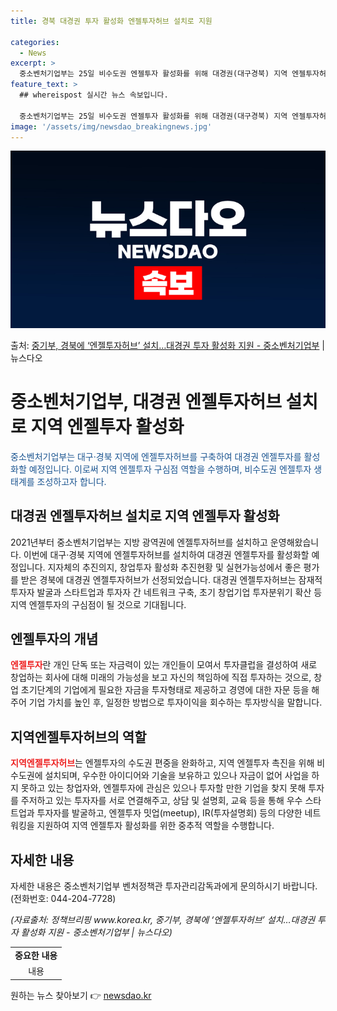 ```yaml
---
title: 경북 대경권 투자 활성화 엔젤투자허브 설치로 지원

categories:
  - News
excerpt: >
  중소벤처기업부는 25일 비수도권 엔젤투자 활성화를 위해 대경권(대구경북) 지역 엔젤투자허브를 경북에 구축한다…
feature_text: >
  ## whereispost 실시간 뉴스 속보입니다.

  중소벤처기업부는 25일 비수도권 엔젤투자 활성화를 위해 대경권(대구경북) 지역 엔젤투자허브를 경북에 구축한다…
image: '/assets/img/newsdao_breakingnews.jpg'
---
```


![뉴스다오 속보](/assets/img/newsdao_breakingnews.jpg)

<p>출처: <a href="https://newsdao.kr/3669" rel="dofollow">중기부, 경북에 ‘엔젤투자허브’ 설치…대경권 투자 활성화 지원 - 중소벤처기업부</a> | 뉴스다오</p>

<h1>중소벤처기업부, 대경권 엔젤투자허브 설치로 지역 엔젤투자 활성화</h1>
<p style="color: #1a5490;">중소벤처기업부는 대구·경북 지역에 엔젤투자허브를 구축하여 대경권 엔젤투자를 활성화할 예정입니다. 이로써 지역 엔젤투자 구심점 역할을 수행하며, 비수도권 엔젤투자 생태계를 조성하고자 합니다.</p>

<h2 data-ke-size="size26">대경권 엔젤투자허브 설치로 지역 엔젤투자 활성화</h2>
<p>2021년부터 중소벤처기업부는 지방 광역권에 엔젤투자허브를 설치하고 운영해왔습니다. 이번에 대구·경북 지역에 엔젤투자허브를 설치하여 대경권 엔젤투자를 활성화할 예정입니다. 지자체의 추진의지, 창업투자 활성화 추진현황 및 실현가능성에서 좋은 평가를 받은 경북에 대경권 엔젤투자허브가 선정되었습니다. 대경권 엔젤투자허브는 잠재적 투자자 발굴과 스타트업과 투자자 간 네트워크 구축, 초기 창업기업 투자분위기 확산 등 지역 엔젤투자의 구심점이 될 것으로 기대됩니다.</p>

<h2 data-ke-size="size26">엔젤투자의 개념</h2>
<p><b><span style="color: #ee2323;">엔젤투자</span></b>란 개인 단독 또는 자금력이 있는 개인들이 모여서 투자클럽을 결성하여 새로 창업하는 회사에 대해 미래의 가능성을 보고 자신의 책임하에 직접 투자하는 것으로, 창업 초기단계의 기업에게 필요한 자금을 투자형태로 제공하고 경영에 대한 자문 등을 해주어 기업 가치를 높인 후, 일정한 방법으로 투자이익을 회수하는 투자방식을 말합니다.</p>

<h2 data-ke-size="size26">지역엔젤투자허브의 역할</h2>
<p><b><span style="color: #ee2323;">지역엔젤투자허브</span></b>는 엔젤투자의 수도권 편중을 완화하고, 지역 엔젤투자 촉진을 위해 비수도권에 설치되며, 우수한 아이디어와 기술을 보유하고 있으나 자금이 없어 사업을 하지 못하고 있는 창업자와, 엔젤투자에 관심은 있으나 투자할 만한 기업을 찾지 못해 투자를 주저하고 있는 투자자를 서로 연결해주고, 상담 및 설명회, 교육 등을 통해 우수 스타트업과 투자자를 발굴하고, 엔젤투자 밋업(meetup), IR(투자설명회) 등의 다양한 네트워킹을 지원하여 지역 엔젤투자 활성화를 위한 중추적 역할을 수행합니다.</p>

<h2 data-ke-size="size26">자세한 내용</h2>
<p>자세한 내용은 중소벤처기업부 벤처정책관 투자관리감독과에게 문의하시기 바랍니다. (전화번호: 044-204-7728)</p>
<p><i>(자료출처: 정책브리핑 www.korea.kr, 중기부, 경북에 ‘엔젤투자허브’ 설치…대경권 투자 활성화 지원 - 중소벤처기업부 | 뉴스다오)</i></p>

<table>
	<tr>
		<td style="text-align: center; height: 17px;"><b>중요한 내용</b></td>
	</tr>
	<tr>
		<td style="text-align: center; height: 17px;">내용</td>
	</tr>
</table>
 

원하는 뉴스 찾아보기 👉 <a href="https://newsdao.kr" rel="dofollow">newsdao.kr</a>


